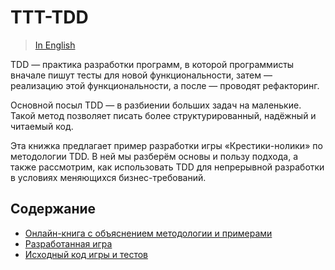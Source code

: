 # TTT-TDD

> [In English](./docs/en.md)

TDD — практика разработки программ, в которой программисты вначале пишут тесты для новой функциональности, затем — реализацию этой функциональности, а после — проводят рефакторинг.

Основной посыл TDD — в разбиении больших задач на маленькие. Такой метод позволяет писать более структурированный, надёжный и читаемый код.

Эта книжка предлагает пример разработки игры «Крестики-нолики» по методологии TDD. В ней мы разберём основы и пользу подхода, а также рассмотрим, как использовать TDD для непрерывной разработки в условиях меняющихся бизнес-требований.

## Содержание

- [Онлайн-книга с объяснением методологии и примерами](https://bespoyasov.ru/ttt-tdd/)
- [Разработанная игра](https://bespoyasov.ru/ttt-tdd/game/)
- [Исходный код игры и тестов](https://github.com/bespoyasov/ttt-tdd/tree/master/game)
